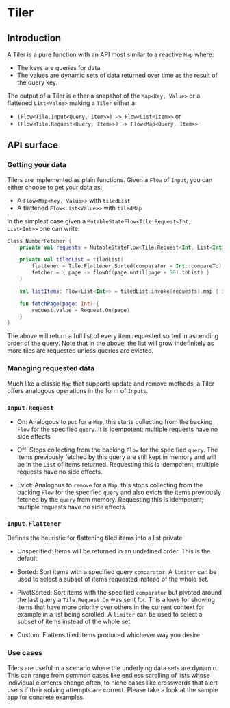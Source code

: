 # Tiler

## Introduction

A Tiler is a pure function with an API most similar to a reactive `Map` where:

* The keys are queries for data
* The values are dynamic sets of data returned over time as the result of the query key.

The output of a Tiler is either a snapshot of the `Map<Key, Value>` or a flattened `List<Value>`
making a `Tiler` either a:

* `(Flow<Tile.Input<Query, Item>>) -> Flow<List<Item>>`
or
* `(Flow<Tile.Request<Query, Item>>) -> Flow<Map<Query, Item>>`

## API surface

### Getting your data

Tilers are implemented as plain functions. Given a `Flow` of `Input`, you can either choose to get your data as:

* A `Flow<Map<Key, Value>>` with `tiledList`
* A flattened `Flow<List<Value>>` with `tiledMap`

In the simplest case given a `MutableStateFlow<Tile.Request<Int, List<Int>>` one can write:

```kotlin
Class NumberFetcher {
    private val requests = MutableStateFlow<Tile.Request<Int, List<Int>>(Request.On(0))

    private val tiledList = tiledList(
        flattener = Tile.Flattener.Sorted(comparator = Int::compareTo)
        fetcher = { page -> flowOf(page.until(page + 50).toList) }
    )

    val listItems: Flow<List<Int>> = tiledList.invoke(requests).map { it.flatten() }

    fun fetchPage(page: Int) {
        request.value = Request.On(page)
    }
}
```

The above will return a full list of every item requested sorted in ascending order of the query.
Note that in the above, the list will grow indefinitely as more tiles are requested unless queries are evicted.

### Managing requested data

Much like a classic `Map` that supports update and remove methods, a Tiler offers analogous operations in the form of `Inputs`.

### `Input.Request`
* On: Analogous to `put` for a  `Map`, this starts collecting from the backing `Flow` for the specified `query`.
It is idempotent; multiple requests have no side effects

* Off: Stops collecting from the backing `Flow` for the specified `query`.
The items previously fetched by this query are still kept in memory and will be in the `List` of items returned.
Requesting this is idempotent; multiple requests have no side effects.

* Evict: Analogous to `remove` for a `Map`, this stops collecting from the backing `Flow` for the specified `query` and also evicts
the items previously fetched by the `query` from memory.
Requesting this is idempotent; multiple requests have no side effects.


### `Input.Flattener`

Defines the heuristic for flattening tiled items into a list.private

* Unspecified: Items will be returned in an undefined order. This is the default.

* Sorted: Sort items with a specified query `comparator`.
A `limiter` can be used to select a subset of items requested instead of the whole set.

* PivotSorted: Sort items with the specified `comparator` but pivoted around the last query a
`Tile.Request.On` was sent for. This allows for showing items that have more priority
over others in the current context for example in a list being scrolled.
A `limiter` can be used to select a subset of items instead of the whole set.

* Custom: Flattens tiled items produced whichever way you desire

### Use cases

Tilers are useful in a scenario where the underlying data sets are dynamic.
This can range from common cases like endless scrolling of lists whose individual elements change often,
to niche cases like crosswords that alert users if their solving attempts are correct. Please
take a look at the sample app for concrete examples.

